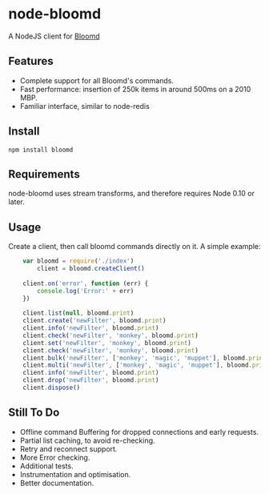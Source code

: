 node-bloomd
===========

A NodeJS client for [Bloomd](https://github.com/armon/bloomd)

Features
--------

* Complete support for all Bloomd's commands.
* Fast performance: insertion of 250k items in around 500ms on a 2010 MBP.
* Familiar interface, similar to node-redis

Install
-------

    npm install bloomd

Requirements
------------

node-bloomd uses stream transforms, and therefore requires Node 0.10 or later.

Usage
-----

Create a client, then call bloomd commands directly on it. A simple example:


```js
    var bloomd = require('./index')
        client = bloomd.createClient()
    
    client.on('error', function (err) {
        console.log('Error:' + err)
    })  
    
    client.list(null, bloomd.print)
    client.create('newFilter', bloomd.print)
    client.info('newFilter', bloomd.print)
    client.check('newFilter', 'monkey', bloomd.print)
    client.set('newFilter', 'monkey', bloomd.print)
    client.check('newFilter', 'monkey', bloomd.print)
    client.bulk('newFilter', ['monkey', 'magic', 'muppet'], bloomd.print)
    client.multi('newFilter', ['monkey', 'magic', 'muppet'], bloomd.print)
    client.info('newFilter', bloomd.print)
    client.drop('newFilter', bloomd.print)
    client.dispose()
```

Still To Do
-----------

* Offline command Buffering for dropped connections and early requests.
* Partial list caching, to avoid re-checking.
* Retry and reconnect support.
* More Error checking.
* Additional tests.
* Instrumentation and optimisation.
* Better documentation.

